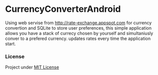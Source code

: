 CurrencyConverterAndroid
========================

Using web servise from http://rate-exchange.appspot.com for currency convertion and SQLite to store user preferences, this simple application allows you have a stack of currecy chosen by yourself and simultaniusly conver to a prefered currency. updates rates every time the application start.

### License
Project under [MIT License](https://opensource.org/licenses/MIT)
